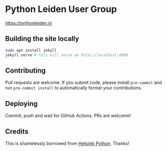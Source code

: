 # Python Leiden User Group

https://pythonleiden.nl

## Building the site locally

```bash
sudo apt install jekyll
jekyll serve # this will serve on http://localhost:4000
```

## Contributing

Pull requests are welcome. If you submit code, please install `pre-commit` and run `pre-commit install` to automatically format your contributions.

## Deploying

Commit, push and wait for GitHub Actions. PRs are welcome!

## Credits

This is shamelessly borrowed from [Helsinki Python](https://github.com/helsinki-python/helsinki-python.github.io/). Thanks!
